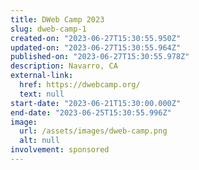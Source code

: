 ```yaml
---
title: DWeb Camp 2023
slug: dweb-camp-1
created-on: "2023-06-27T15:30:55.950Z"
updated-on: "2023-06-27T15:30:55.964Z"
published-on: "2023-06-27T15:30:55.978Z"
description: Navarro, CA
external-link:
  href: https://dwebcamp.org/
  text: null
start-date: "2023-06-21T15:30:00.000Z"
end-date: "2023-06-25T15:30:55.996Z"
image:
  url: /assets/images/dweb-camp.png
  alt: null
involvement: sponsored
---
```


